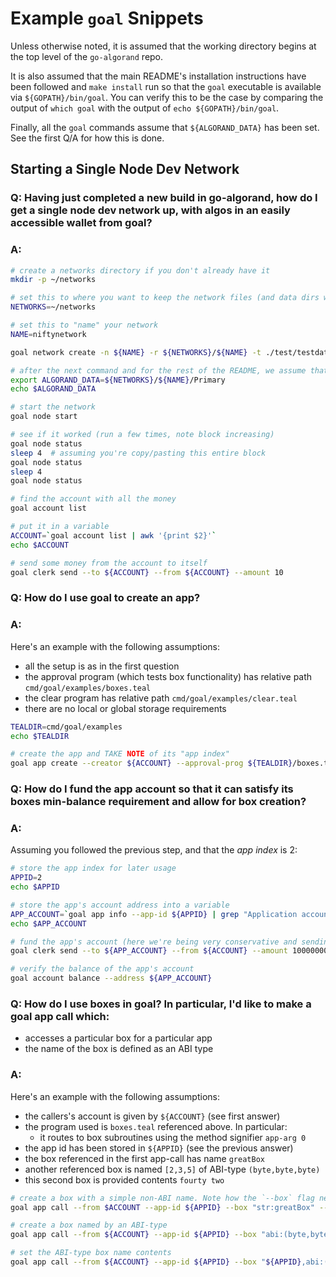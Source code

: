# Example `goal` Snippets

Unless otherwise noted, it is assumed that the working directory
begins at the top level of the `go-algorand` repo.

It is also assumed that the main README's installation instructions have been followed and `make install` run so that the `goal` executable is available via `${GOPATH}/bin/goal`.
You can verify this to be the case by comparing the output of `which goal` with the output of `echo ${GOPATH}/bin/goal`.

Finally, all the `goal` commands assume that `${ALGORAND_DATA}` has been set. See the first Q/A for how this is done.

## Starting a Single Node Dev Network

### Q: Having just completed a new build in go-algorand, how do I get a single node dev network up, with algos in an easily accessible wallet from goal?

### A:

```sh
# create a networks directory if you don't already have it
mkdir -p ~/networks

# set this to where you want to keep the network files (and data dirs will go beneath)
NETWORKS=~/networks

# set this to "name" your network
NAME=niftynetwork

goal network create -n ${NAME} -r ${NETWORKS}/${NAME} -t ./test/testdata/nettemplates/OneNodeFuture.json

# after the next command and for the rest of the README, we assume that `${ALGORAND_DATA}` is set
export ALGORAND_DATA=${NETWORKS}/${NAME}/Primary
echo $ALGORAND_DATA

# start the network
goal node start

# see if it worked (run a few times, note block increasing)
goal node status
sleep 4  # assuming you're copy/pasting this entire block
goal node status
sleep 4
goal node status

# find the account with all the money
goal account list

# put it in a variable
ACCOUNT=`goal account list | awk '{print $2}'`
echo $ACCOUNT

# send some money from the account to itself
goal clerk send --to ${ACCOUNT} --from ${ACCOUNT} --amount 10
```

### Q: How do I use goal to create an app?

### A:
Here's an example with the following assumptions:
* all the setup is as in the first question
* the approval program (which tests box functionality) has relative path `cmd/goal/examples/boxes.teal`
* the clear program has relative path `cmd/goal/examples/clear.teal`
* there are no local or global storage requirements

```sh
TEALDIR=cmd/goal/examples
echo $TEALDIR

# create the app and TAKE NOTE of its "app index"
goal app create --creator ${ACCOUNT} --approval-prog ${TEALDIR}/boxes.teal --clear-prog ${TEALDIR}/clear.teal --global-byteslices 0 --global-ints 0 --local-byteslices 0 --local-ints 0
```

### Q: How do I fund the app account so that it can satisfy its boxes min-balance requirement and allow for box creation?

### A:
Assuming you followed the previous step, and that the _app index_ is 2:

```sh
# store the app index for later usage
APPID=2
echo $APPID

# store the app's account address into a variable
APP_ACCOUNT=`goal app info --app-id ${APPID} | grep "Application account" | awk '{print $3}'`
echo $APP_ACCOUNT

# fund the app's account (here we're being very conservative and sending 10 algos)
goal clerk send --to ${APP_ACCOUNT} --from ${ACCOUNT} --amount 10000000

# verify the balance of the app's account
goal account balance --address ${APP_ACCOUNT}
```

### Q: How do I use boxes in goal? In particular, I'd like to make a goal app call which:
* accesses a particular box for a particular app
* the name of the box is defined as an ABI type

### A:
Here's an example with the following assumptions:

* the callers's account is given by `${ACCOUNT}` (see first answer)
* the program used is `boxes.teal` referenced above. In particular:
  * it routes to box subroutines using the method signifier `app-arg 0`
* the app id has been stored in `${APPID}` (see the previous answer)
* the box referenced in the first app-call has name `greatBox`
* another referenced box is named `[2,3,5]` of ABI-type `(byte,byte,byte)`
* this second box is provided contents `fourty two`

```sh
# create a box with a simple non-ABI name. Note how the `--box` flag needs to be set so as to refer to the box being touched
goal app call --from $ACCOUNT --app-id ${APPID} --box "str:greatBox" --app-arg "str:create" --app-arg "str:greatBox"

# create a box named by an ABI-type
goal app call --from ${ACCOUNT} --app-id ${APPID} --box "abi:(byte,byte,byte):[2,3,5]" --app-arg "str:create" --app-arg "abi:(byte,byte,byte):[2,3,5]"

# set the ABI-type box name contents
goal app call --from ${ACCOUNT} --app-id ${APPID} --box "${APPID},abi:(byte,byte,byte):[2,3,5]" --app-arg "str:set" --app-arg "abi:(byte,byte,byte):[2,3,5]" --app-arg "str:fourty two"
```